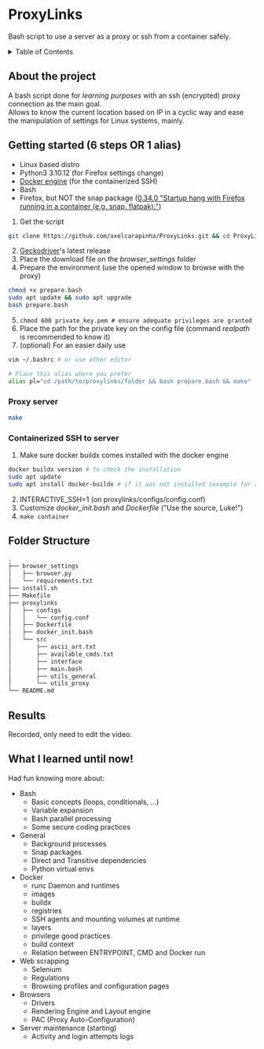 # ProxyLinks
Bash script to use a server as a proxy or ssh from a container safely.

<!-- TABLE OF CONTENTS -->
<details>
  <summary>Table of Contents</summary>
  <ol>
    <li>
      <a href="#about-the-project">About The Project</a>
    </li>
    <li>
      <a href="#getting-started">Getting Started</a>
      <ul>
        <li><a href="#proxy-server">Proxy server</a></li>
        <li><a href="#containerized-ssh-to-server">Containerized SSH to server</a></li>
      </ul>
    </li>
    <li><a href="#folder-structure">Folder Structure</a></li>
    <li><a href="#results">Results</a></li>
    <li><a href="#what-i-learned-until-now">What I learned until now!</a></li>
  </ol>
</details>

## About the project
A bash script done for _learning purposes_ with an ssh (encrypted) proxy connection as the main goal.  
Allows to know the current location based on IP in a cyclic way and ease the manipulation of settings for Linux systems, mainly.

## Getting started (6 steps OR 1 alias)
- Linux based distro
- Python3 3.10.12 (for Firefox settings change)
- <a href="https://docs.docker.com/engine/install/">Docker engine</a> (for the containerized SSH)
- Bash 
- Firefox, but NOT the snap package (<a href="https://github.com/mozilla/geckodriver/releases">0.34.0 "Startup hang with Firefox running in a container (e.g. snap, flatpak):"</a>)
  
1. Get the script
```zsh
git clone https://github.com/axelcarapinha/ProxyLinks.git && cd ProxyLinks
```
2. <a href="https://github.com/mozilla/geckodriver/releases">Geckodriver</a>'s latest release
3. Place the download file on the _browser\_settings_ folder
4. Prepare the environment (use the opened window to browse with the proxy)
```zsh
chmod +x prepare.bash
sudo apt update && sudo apt upgrade
bash prepare.bash
```
5. `chmod 600 private_key.pem # ensure adequate privileges are granted` 
6. Place the path for the private key on the config file (command _realpath_ is recommended to know it)
7. (optional) For an easier daily use
```sh
vim ~/.bashrc # or use other editor

# Place this alias where you prefer
alias pl="cd /path/to/proxylinks/folder && bash prepare.bash && make"
```

### Proxy server
```zsh
make
```
### Containerized SSH to server
1. Make sure docker buildx comes installed with the docker engine
```sh
docker buildx version # to check the installation
sudo apt update
sudo apt install docker-buildx # if it was not installed (example for apt)
```
2. INTERACTIVE_SSH=1 (on proxylinks/configs/config.conf)
3. Customize _docker\_init.bash_ and _Dockerfile_ ("Use the source, Luke!")
4. `make container`

## Folder Structure
```sh
.
├── browser_settings
│   ├── browser.py
│   └── requirements.txt
├── install.sh
├── Makefile
├── proxylinks
│   ├── configs
│   │   └── config.conf
│   ├── Dockerfile
│   ├── docker_init.bash
│   └── src
│       ├── ascii_art.txt
│       ├── available_cmds.txt
│       ├── interface
│       ├── main.bash
│       ├── utils_general
│       └── utils_proxy
└── README.md
```

## Results
Recorded, only need to edit the video.

## What I learned until now!
Had fun knowing more about:
* Bash
  * Basic concepts (loops, conditionals, ...)
  * Variable expansion
  * Bash parallel processing
  * Some secure coding practices
* General
  * Background processes
  * Snap packages
  * Direct and Transitive dependencies
  * Python virtual envs
* Docker
  * runc Daemon and runtimes
  * images
  * buildx
  * registries
  * SSH agents and mounting volumes at runtime
  * layers
  * privilege good practices
  * build context
  * Relation between ENTRYPOINT, CMD and Docker run
* Web scrapping
  * Selenium
  * Regulations
  * Browsing profiles and configuration pages
* Browsers
  * Drivers
  * Rendering Engine and Layout engine
  * PAC (Proxy Auto-Configuration)
* Server maintenance (starting)
  * Activity and login attempts logs








